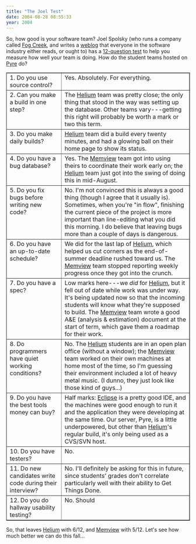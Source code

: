 ```yaml
---
title: "The Joel Test"
date: 2004-08-28 08:55:33
year: 2004
---
```

<p>So, how good is your software team?  Joel Spolsky (who runs a
company called <a href="http://www.fogcreek.com">Fog Creek</a>, and
writes a <a href="http://www.joelonsoftware.com/">weblog</a> that
everyone in the software industry either reads, or ought to) has a <a href="http://www.joelonsoftware.com/articles/fog0000000043.html">12-question
test</a> to help you measure how well your team is doing.  How do the
student teams hosted on <a href="http://pyre.third-bit.com">Pyre</a>
do?</p>

<table border="1">

  <tr>
    <td valign="top">1. Do you use source control?</td>
    <td valign="top">Yes.  Absolutely.  For everything.</td>
  </tr>

  <tr>
    <td valign="top">2. Can you make a build in one step?</td>
    <td valign="top">The <a href="http://pyre.third-bit.com/helium">Helium</a> team was pretty
    close; the only thing that stood in the way was setting up the
    database.  Other teams vary---getting this right will probably be
    worth a mark or two this term.</td>
  </tr>

  <tr>
    <td valign="top">3. Do you make daily builds?</td>
    <td valign="top"><a href="http://pyre.third-bit.com/helium">Helium</a> team did a
    build every twenty minutes, and had a glowing ball on their home
    page to show its status.</td>
  </tr>

  <tr>
    <td valign="top">4. Do you have a bug database?</td>
    <td valign="top">Yes.  The <a href="http://pyre.third-bit.com/memview">Memview</a> team got into
    using theirs to coordinate their work early on; the <a href="http://pyre.third-bit.com/helium">Helium</a> team just got
    into the swing of doing this in mid-August.</td>
  </tr>

  <tr>
    <td valign="top">5. Do you fix bugs before writing new code?</td>
    <td valign="top">No.  I'm not convinced this is always a good
    thing (though I agree that it usually is).  Sometimes, when you're
    "in flow", finishing the current piece of the project is more
    important than line-editing what you did this morning.  I do
    believe that leaving bugs more than a couple of days is dangerous.</td>
  </tr>

  <tr>
    <td valign="top">6. Do you have an up-to-date schedule?</td>
    <td valign="top">We did for the last lap of <a href="http://pyre.third-bit.com/helium">Helium</a>, which helped
    us cut corners as the end-of-summer deadline rushed toward us.
    The <a href="http://pyre.third-bit.com/memview">Memview</a> team
    stopped reporting weekly progress once they got into the crunch.</td>
  </tr>

  <tr>
    <td valign="top">7. Do you have a spec?</td>
    <td valign="top">Low marks here---we <em>did</em> for <a href="http://pyre.third-bit.com/helium">Helium</a>, but it fell
    out of date while work was under way.  It's being updated now so
    that the incoming students will know what they're supposed to
    build.  The <a href="http://pyre.third-bit.com/memview">Memview</a> team wrote a
    good A&amp;E (analysis &amp; estimation) document at the start of
    term, which gave them a roadmap for their work.</td>
  </tr>

  <tr>
    <td valign="top">8. Do programmers have quiet working
    conditions?</td>
    <td valign="top">No.  The <a href="http://pyre.third-bit.com/helium">Helium</a> students are in
    an open plan office (without a window); the <a href="http://pyre.third-bit.com/memview">Memview</a> team worked
    on their own machines at home most of the time, so I'm guessing
    their environment included a lot of heavy metal music.  (I dunno,
    they just look like those kind of guys...) </td>
  </tr>

  <tr>
    <td valign="top">9. Do you have the best tools money can buy?</td>
    <td valign="top">Half marks: <a href="http://www.eclipse.org">Eclipse</a> is a pretty good IDE,
    and the  machines were good enough to run it and the application
    they were developing at the same time.  Our server, Pyre, is a
    little underpowered, but other than <a href="http://pyre.third-bit.com/helium">Helium</a>'s regular
    build, it's only being used as a CVS/SVN host.</td>
  </tr>

  <tr>
    <td valign="top">10. Do you have testers?</td>
    <td valign="top">No.</td>
  </tr>

  <tr>
    <td valign="top">11. Do new candidates write code during their
    interview?</td>
    <td valign="top">No.  I'll definitely be asking for this in
    future, since students' grades don't correlate particularly well
    with their ability to Get Things Done.</td>
  </tr>

  <tr>
    <td valign="top">12. Do you do hallway usability testing?</td>
    <td valign="top">No.  Should</td>
  </tr>

</table>

<p>So, that leaves <a href="http://pyre.third-bit.com/helium">Helium</a> with 6/12, and
<a href="http://pyre.third-bit.com/memview">Memview</a> with 5/12.
Let's see how much better we can do this fall...</p>
